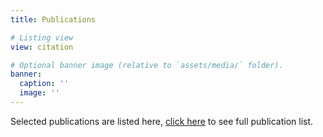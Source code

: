 ```yaml
---
title: Publications

# Listing view
view: citation

# Optional banner image (relative to `assets/media/` folder).
banner:
  caption: ''
  image: ''
---
```


Selected publications are listed here, [click here](https://zhangchaogroup.netlify.app/pub/) to see full publication list.